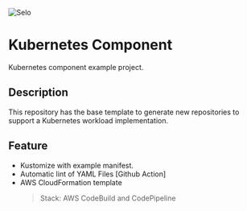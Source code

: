 ![Selo](https://img.shields.io/badge/Kubernetes-326DE6?style=for-the-badge&logo=kubernetes&logoColor=white
)

# Kubernetes Component

Kubernetes component example project.

## Description

This repository has the base template to generate new repositories to support a Kubernetes workload implementation.

## Feature

- Kustomize with example manifest.
- Automatic lint of YAML Files [Github Action]
- AWS CloudFormation template
    > Stack: AWS CodeBuild and CodePipeline


